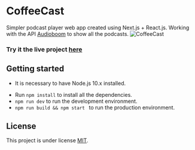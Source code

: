 # CoffeeCast

Simpler podcast player web app created using Next.js + React.js. Working with the API [Audioboom](https://api.audioboom.com/) to show all the podcasts.
![CoffeeCast]()

### Try it the live project [here]()
 
## Getting started 
- It is necessary to have Node.js 10.x installed.
* Run `npm install` to install all the dependencies.
* `npm run dev` to run the development environment.
* `npm run build && npm start ` to run the production environment. 

## License
This project is under license [MIT](https://github.com/D4v1d98Ru1z/CoffeeCast/blob/master/LICENSE).